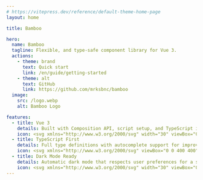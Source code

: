 ```yaml
---
# https://vitepress.dev/reference/default-theme-home-page
layout: home

title: Bamboo

hero:
  name: Bamboo
  tagline: Flexible, and type-safe component library for Vue 3.
  actions:
    - theme: brand
      text: Quick start
      link: /en/guide/getting-started
    - theme: alt
      text: GitHub
      link: https://github.com/mrksbnc/bamboo
  image:
    src: /logo.webp
    alt: Bamboo Logo

features:
  - title: Vue 3
    details: Built with Composition API, script setup, and TypeScript integration for modern development workflows.
    icon: <svg xmlns="http://www.w3.org/2000/svg" width="30" viewBox="0 0 256 220.8"><path fill="#41B883" d="M204.8 0H256L128 220.8 0 0h97.92L128 51.2 157.44 0h47.36Z"/><path fill="#41B883" d="m0 0 128 220.8L256 0h-51.2L128 132.48 50.56 0H0Z"/><path fill="#35495E" d="M50.56 0 128 133.12 204.8 0h-47.36L128 51.2 97.92 0H50.56Z"/></svg>
  - title: TypeScript First
    details: Full type definitions with autocomplete support for improved developer experience and code reliability.
    icon: <svg xmlns="http://www.w3.org/2000/svg" viewBox="0 0 400 400" width="30"><style>.st0{fill:#007acc}.st1{fill:#fff}</style><path class="st0" d="M0 200V0h400v400H0"/><path class="st1" d="M87.7 200.7V217h52v148h36.9V217h52v-16c0-9 0-16.3-.4-16.5 0-.3-31.7-.4-70.2-.4l-70 .3v16.4l-.3-.1zM321.4 184c10.2 2.4 18 7 25 14.3 3.7 4 9.2 11 9.6 12.8 0 .6-17.3 12.3-27.8 18.8-.4.3-2-1.4-3.6-4-5.2-7.4-10.5-10.6-18.8-11.2-12-.8-20 5.5-20 16 0 3.2.6 5 1.8 7.6 2.7 5.5 7.7 8.8 23.2 15.6 28.6 12.3 41 20.4 48.5 32 8.5 13 10.4 33.4 4.7 48.7-6.4 16.7-22 28-44.3 31.7-7 1.2-23 1-30.5-.3-16-3-31.3-11-40.7-21.3-3.7-4-10.8-14.7-10.4-15.4l3.8-2.4 15-8.7 11.3-6.6 2.6 3.5c3.3 5.2 10.7 12.2 15 14.6 13 6.7 30.4 5.8 39-2 3.7-3.4 5.3-7 5.3-12 0-4.6-.7-6.7-3-10.2-3.2-4.4-9.6-8-27.6-16-20.7-8.8-29.5-14.4-37.7-23-4.7-5.2-9-13.3-11-20-1.5-5.8-2-20-.6-25.7 4.3-20 19.4-34 41-38 7-1.4 23.5-.8 30.4 1l-.2.2z"/></svg>
  - title: Dark Mode Ready
    details: Automatic dark mode that respects user preferences for a seamless visual experience.
    icon: <svg xmlns="http://www.w3.org/2000/svg" width="30" viewBox="0 0 24 24"><path fill="#fbbf24" d="M12 3a9 9 0 1 0 9 9c0-.46-.04-.92-.1-1.36a5.389 5.389 0 0 1-4.4 2.26 5.403 5.403 0 0 1-3.14-9.8c-.44-.06-.9-.1-1.36-.1z"/></svg>
---
```

